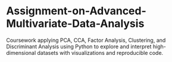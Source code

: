 # Assignment-on-Advanced-Multivariate-Data-Analysis
Coursework applying PCA, CCA, Factor Analysis, Clustering, and Discriminant Analysis using Python to explore and interpret high-dimensional datasets with visualizations and reproducible code.
